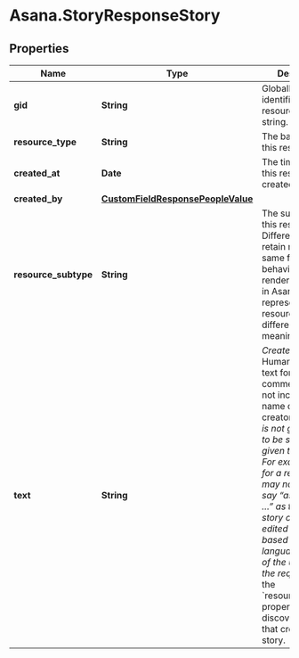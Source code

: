 # Asana.StoryResponseStory

## Properties
Name | Type | Description | Notes
------------ | ------------- | ------------- | -------------
**gid** | **String** | Globally unique identifier of the resource, as a string. | [optional] 
**resource_type** | **String** | The base type of this resource. | [optional] 
**created_at** | **Date** | The time at which this resource was created. | [optional] 
**created_by** | [**CustomFieldResponsePeopleValue**](CustomFieldResponsePeopleValue.md) |  | [optional] 
**resource_subtype** | **String** | The subtype of this resource. Different subtypes retain many of the same fields and behavior, but may render differently in Asana or represent resources with different semantic meaning. | [optional] 
**text** | **String** | *Create-only*. Human-readable text for the story or comment. This will not include the name of the creator. *Note: This is not guaranteed to be stable for a given type of story. For example, text for a reassignment may not always say “assigned to …” as the text for a story can both be edited and change based on the language settings of the user making the request.* Use the &#x60;resource_subtype&#x60; property to discover the action that created the story. | [optional] 
